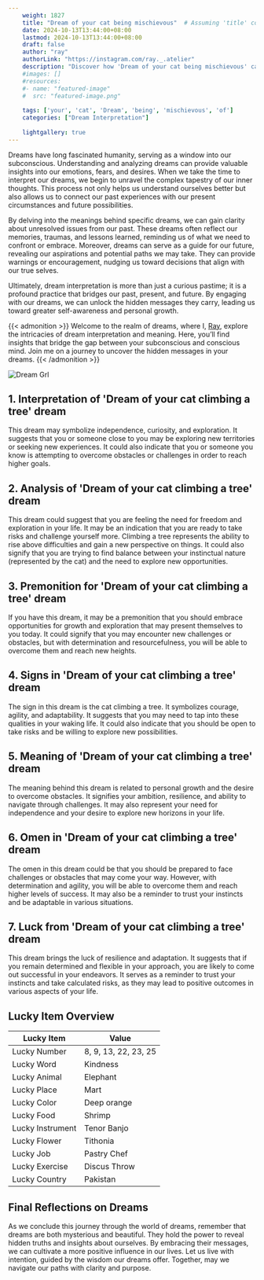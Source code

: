 ```yaml
---
    weight: 1827
    title: "Dream of your cat being mischievous"  # Assuming 'title' column exists
    date: 2024-10-13T13:44:00+08:00
    lastmod: 2024-10-13T13:44:00+08:00
    draft: false
    author: "ray"
    authorLink: "https://instagram.com/ray._.atelier"
    description: "Discover how 'Dream of your cat being mischievous' can interpret your future and uncover its significant meanings in your life."
    #images: []
    #resources:
    #- name: "featured-image"
    #  src: "featured-image.png"
    
    tags: ['your', 'cat', 'Dream', 'being', 'mischievous', 'of']
    categories: ["Dream Interpretation"]
    
    lightgallery: true
---
```

    
Dreams have long fascinated humanity, serving as a window into our subconscious. Understanding and analyzing dreams can provide valuable insights into our emotions, fears, and desires. When we take the time to interpret our dreams, we begin to unravel the complex tapestry of our inner thoughts. This process not only helps us understand ourselves better but also allows us to connect our past experiences with our present circumstances and future possibilities.

By delving into the meanings behind specific dreams, we can gain clarity about unresolved issues from our past. These dreams often reflect our memories, traumas, and lessons learned, reminding us of what we need to confront or embrace. Moreover, dreams can serve as a guide for our future, revealing our aspirations and potential paths we may take. They can provide warnings or encouragement, nudging us toward decisions that align with our true selves.

Ultimately, dream interpretation is more than just a curious pastime; it is a profound practice that bridges our past, present, and future. By engaging with our dreams, we can unlock the hidden messages they carry, leading us toward greater self-awareness and personal growth.

{{< admonition >}}
Welcome to the realm of dreams, where I, [Ray](https://instagram.com/ray._.atelier), explore the intricacies of dream interpretation and meaning. Here, you’ll find insights that bridge the gap between your subconscious and conscious mind. Join me on a journey to uncover the hidden messages in your dreams.
{{< /admonition >}}

![Dream Grl](https://cdn.pixabay.com/photo/2017/11/02/03/35/gothic-2910057_1280.jpg "Dream Grl")

## 1. Interpretation of 'Dream of your cat climbing a tree' dream
 This dream may symbolize independence, curiosity, and exploration. It suggests that you or someone close to you may be exploring new territories or seeking new experiences. It could also indicate that you or someone you know is attempting to overcome obstacles or challenges in order to reach higher goals.

## 2. Analysis of 'Dream of your cat climbing a tree' dream
 This dream could suggest that you are feeling the need for freedom and exploration in your life. It may be an indication that you are ready to take risks and challenge yourself more. Climbing a tree represents the ability to rise above difficulties and gain a new perspective on things. It could also signify that you are trying to find balance between your instinctual nature (represented by the cat) and the need to explore new opportunities.

## 3. Premonition for 'Dream of your cat climbing a tree' dream
 If you have this dream, it may be a premonition that you should embrace opportunities for growth and exploration that may present themselves to you today. It could signify that you may encounter new challenges or obstacles, but with determination and resourcefulness, you will be able to overcome them and reach new heights.

## 4. Signs in 'Dream of your cat climbing a tree' dream
 The sign in this dream is the cat climbing a tree. It symbolizes courage, agility, and adaptability. It suggests that you may need to tap into these qualities in your waking life. It could also indicate that you should be open to take risks and be willing to explore new possibilities.

## 5. Meaning of 'Dream of your cat climbing a tree' dream
 The meaning behind this dream is related to personal growth and the desire to overcome obstacles. It signifies your ambition, resilience, and ability to navigate through challenges. It may also represent your need for independence and your desire to explore new horizons in your life.

## 6. Omen in 'Dream of your cat climbing a tree' dream
 The omen in this dream could be that you should be prepared to face challenges or obstacles that may come your way. However, with determination and agility, you will be able to overcome them and reach higher levels of success. It may also be a reminder to trust your instincts and be adaptable in various situations.

## 7. Luck from 'Dream of your cat climbing a tree' dream
 This dream brings the luck of resilience and adaptation. It suggests that if you remain determined and flexible in your approach, you are likely to come out successful in your endeavors. It serves as a reminder to trust your instincts and take calculated risks, as they may lead to positive outcomes in various aspects of your life.

## Lucky Item Overview
| Lucky Item          | Value              |
|---------------|--------------------|
| Lucky Number        | 8, 9, 13, 22, 23, 25  |
| Lucky Word          | Kindness |
| Lucky Animal        | Elephant |
| Lucky Place         | Mart     |
| Lucky Color         | Deep orange     |
| Lucky Food          | Shrimp      |
| Lucky Instrument    | Tenor Banjo |
| Lucky Flower        | Tithonia    |
| Lucky Job           | Pastry Chef       |
| Lucky Exercise      | Discus Throw  |
| Lucky Country       | Pakistan    |


##  Final Reflections on Dreams

As we conclude this journey through the world of dreams, remember that dreams are both mysterious and beautiful. They hold the power to reveal hidden truths and insights about ourselves. By embracing their messages, we can cultivate a more positive influence in our lives. Let us live with intention, guided by the wisdom our dreams offer. Together, may we navigate our paths with clarity and purpose.
